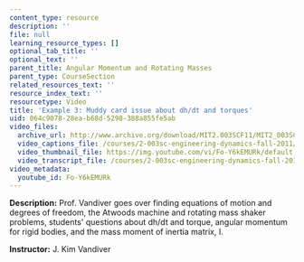 ```yaml
---
content_type: resource
description: ''
file: null
learning_resource_types: []
optional_tab_title: ''
optional_text: ''
parent_title: Angular Momentum and Rotating Masses
parent_type: CourseSection
related_resources_text: ''
resource_index_text: ''
resourcetype: Video
title: 'Example 3: Muddy card issue about dh/dt and torques'
uid: 064c9078-28ea-b68d-5298-388a855fe5ab
video_files:
  archive_url: http://www.archive.org/download/MIT2.003SCF11/MIT2_003SCF11_lec10_300k.mp4
  video_captions_file: /courses/2-003sc-engineering-dynamics-fall-2011/4532d1d1cfad56a1ab7ed07aadfa0bb9_Fo-Y6kEMURk.vtt
  video_thumbnail_file: https://img.youtube.com/vi/Fo-Y6kEMURk/default.jpg
  video_transcript_file: /courses/2-003sc-engineering-dynamics-fall-2011/5b3b50b900f303321e98fe40e3d33e45_Fo-Y6kEMURk.pdf
video_metadata:
  youtube_id: Fo-Y6kEMURk
---
```


**Description:** Prof. Vandiver goes over finding equations of motion and degrees of freedom, the Atwoods machine and rotating mass shaker problems, students' questions about dh/dt and torque, angular momentum for rigid bodies, and the mass moment of inertia matrix, I.

**Instructor:** J. Kim Vandiver